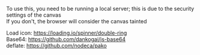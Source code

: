 To use this, you need to be running a local server; this is due to the security settings of the canvas  
If you don't, the browser will consider the canvas tainted

Load icon: https://loading.io/spinner/double-ring  
Base64: https://github.com/dankogai/js-base64  
deflate: https://github.com/nodeca/pako  